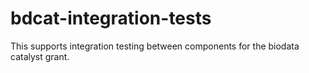 # bdcat-integration-tests

This supports integration testing between components for the biodata catalyst grant.

